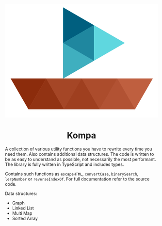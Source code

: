 <p align=center>
    <img src="./logo.png" alt="Kompa logo, stylistic representation of a sail ship" />
</p>
<h1 align=center>Kompa</h1>
A collection of various utility functions you have to rewrite every time you need them. Also contains additional data structures. The code is written to be as easy to understand as possible, not necessarily the most performant. The library is fully written in TypeScript and includes types.

Contains such functions as `escapeHTML`, `convertCase`, `binarySearch`, `lerpNumber` or `reverseIndexOf`. For full documentation refer to the source code. 

Data structures:
  - Graph
  - Linked List
  - Multi Map
  - Sorted Array
